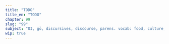 ```yaml
---
title: "TODO"
title_en: "TODO"
chapter: 99
slug: "99"
subject: "OI, gö, discursives, discourse, parens. vocab: food, culture, jobs, ling, tech, idioms"
wip: true
---
```

